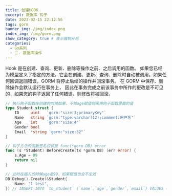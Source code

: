 ```yaml
---
title: 创建HOOK
excerpt: 数据库 钩子
date: 2023-02-15 22:12:56
tags: gorm
banner_img: /img/index.png
index_img: /img/gorm.png
show_category: true # 表示强制开启
categories:
  - Go系列
  - 二. 数据库操作 
---
```

Hook 是在创建、查询、更新、删除等操作之前、之后调用的函数。
如果您已经为模型定义了指定的方法，它会在创建、更新、查询、删除时自动被调用。如果任何回调返回错误，GORM 将停止后续的操作并回滚事务。
在 GORM 中保存、删除操作会默认运行在事务上， 因此在事务完成之前该事务中所作的更改是不可见的，如果您的钩子返回了任何错误，则修改将被回滚。

```go
// 执行钩子函数在创建的时候如果，不给age赋值则采用钩子函数里面的值
type Student struct {
	ID     uint   `gorm:"size:3;primaryKey"`
	Name   string `gorm:"type:varchar(12);comment:用户名"`
	Age    int    `gorm:"size:4"`
	Gender bool
	Email  *string `gorm:"size:32"`
}

// 钩子方法的函数签名应该是 func(*gorm.DB) error
func (s *Student) BeforeCreate(tx *gorm.DB) (err error) {
	s.Age = 99
	return nil
}
```

```go
// 此时在插入的时候age是99，如果赋值也会不生效
DB.Debug().Create(&Student{
	Name: "1-test",
}) // INSERT INTO `tb_student` (`name`,`age`,`gender`,`email`) VALUES ('1-test',99,false,NULL)
```




































